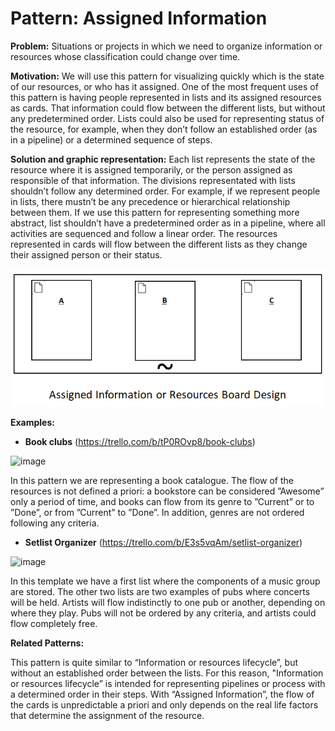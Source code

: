 # Pattern: Assigned Information

**Problem:**
Situations or projects in which we need to organize information or resources whose classification could change over time.

**Motivation:** We will use this pattern for visualizing quickly which is the state of our resources, or who has it assigned. One of the most frequent uses of this pattern is having people represented in lists and its assigned resources as cards. That information could flow between the different lists, but without any predetermined order. Lists could also be used for representing status of the resource, for example, when they don’t follow an established order (as in a pipeline) or a determined sequence of steps.

**Solution and graphic representation:** Each list represents the state of the resource where it is assigned temporarily, or the person assigned as responsible of that information. The divisions representated with lists shouldn’t follow any determined order. For example, if we represent people in lists, there mustn’t be any precedence or hierarchical relationship between them. If we use this pattern for representing something more abstract, list shouldn’t have a predetermined order as in a pipeline, where all activities are sequenced and follow a linear order. The resources represented in cards will flow between the different lists as they change their assigned person or their status. 

![Pattern graphic representation](/styles-graphic-language-representation/png/assigned-information-or-resources-board-design.png)

**Examples:**

- **Book clubs** (https://trello.com/b/tP0ROvp8/book-clubs)

![image](https://user-images.githubusercontent.com/47741431/110648000-a52baa80-81b8-11eb-9e69-f1e8c7f62d05.png)

In this pattern we are representing a book catalogue. The flow of the resources is not defined a priori: a bookstore can be considered ”Awesome” only a period of time, and books can flow from its genre to ”Current” or to ”Done”, or from ”Current” to ”Done”. In addition, genres are not ordered following any criteria.

- **Setlist Organizer** (https://trello.com/b/E3s5vqAm/setlist-organizer)

![image](https://user-images.githubusercontent.com/47741431/110648101-b5dc2080-81b8-11eb-8838-4bb771152a05.png)

In this template we have a first list where the components of a music group are stored. The other two lists are two examples of pubs where concerts will be held. Artists will flow indistinctly to one pub or another, depending on where they play. Pubs will not be ordered by any criteria, and artists could flow completely free.

**Related Patterns:**

This pattern is quite similar to “Information or resources lifecycle”, but without an established order between the lists. For this reason, "Information or resources lifecycle” is intended for representing pipelines or process with a determined order in their steps. With “Assigned Information”, the flow of the cards is unpredictable a priori and only depends on the real life factors that determine the assignment of the resource.
